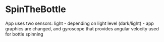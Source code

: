 # SpinTheBottle
App uses two sensors: light - depending on light level (dark/light) - app graphics are changed, and gyroscope that provides angular velocity used for bottle spinning
